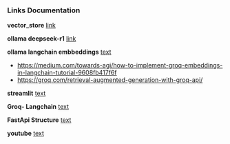 
### Links Documentation

**vector_store** [link](https://python.langchain.com/api_reference/core/vectorstores/langchain_core.vectorstores.in_memory.InMemoryVectorStore.html)

**ollama deepseek-r1** [link](https://ollama.com/library/deepseek-r1)

**ollama langchain embbeddings** [text](https://python.langchain.com/docs/integrations/text_embedding/ollama/)
* https://medium.com/towards-agi/how-to-implement-groq-embeddings-in-langchain-tutorial-9608fb417f6f
* https://groq.com/retrieval-augmented-generation-with-groq-api/

**streamlit** [text](https://pypi.org/project/streamlit/)

**Groq- Langchain** [text](https://python.langchain.com/v0.1/docs/integrations/chat/groq/)

**FastApi Structure** [text](https://fastapi.tiangolo.com/tutorial/bigger-applications/)

**youtube** [text](https://www.youtube.com/watch?v=M6vZ6b75p9k&t=821s)